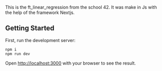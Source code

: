 This is the ft_linear_regression from the school 42.
It was make in Js with the help of the framework Nextjs.

## Getting Started

First, run the development server:

```
npm i
npm run dev
```

Open [http://localhost:3000](http://localhost:3000) with your browser to see the result.

